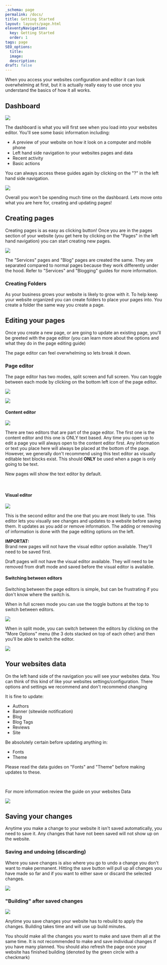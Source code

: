 ```yaml
---
_schema: page
permalink: /docs/
title: Getting Started
layout: layouts/page.html
eleventyNavigation:
  key: Getting Started
  order: 1
tags: page
SEO_options:
  title:
  image:
  description:
draft: false
---
```

When you access your websites configuration and editor it can look overwhelming at first, but it is actually really easy to use once you understand the basics of how it all works.

## Dashboard

![](/assets/images/uploads/image-2.png)

The dashboard is what you will first see when you load into your websites editor. You'll see some basic information including:

* A preview of your website on how it look on a computer and mobile phone
* Left hand side navigation to your websites pages and data
* Recent activity
* Basic actions

You can always access these guides again by clicking on the "?" in the left hand side navigation.

![](/assets/images/uploads/image-5.png)

Overall you won't be spending much time on the dashboard. Lets move onto what you are here for, creating and updating pages!

## Creating pages

Creating pages is as easy as clicking button! Once you are in the pages section of your website (you get here by clicking on the "Pages" in the left hand navigation) you can start creating new pages.

![](/assets/images/uploads/image-4.png)

The "Services" pages and "Blog" pages are created the same. They are separated compared to normal pages because they work differently under the hood. Refer to "Services" and "Blogging" guides for more information.

### Creating Folders

As your business grows your website is likely to grow with it. To help keep your website organized you can create folders to place your pages into. You create a folder the same way you create a page.

## Editing your pages

Once you create a new page, or are going to update an existing page, you'll be greeted with the page editor (you can learn more about the options and what they do in the page editing guide)

The page editor can feel overwhelming so lets break it down.

### Page editor

The page editor has two modes, split screen and full screen. You can toggle between each mode by clicking on the bottom left icon of the page editor.

![](/assets/images/uploads/image-6.png)

![](/assets/images/uploads/image-7.png)

#### Content editor

![](/assets/images/uploads/image-9.png)

There are two editors that are part of the page editor. The first one is the content editor and this one is ONLY text based. Any time you open up to edit a page you will always open to the content editor first. Any information or text you place here will always be placed at the bottom of the page. However, we generally don't recommend using this text editor as visually editable text blocks exist. This should **ONLY** be used when a page is only going to be text.

New pages will show the text editor by default.

&nbsp;

#### Visual editor

![](/assets/images/uploads/image-10.png)

This is the second editor and the one that you are most likely to use. This editor lets you visually see changes and updates to a website before saving them. It updates as you add or remove information. The adding or removing of information is done with the page editing options on the left.

**IMPORTAT:**<br>Brand new pages will not have the visual editor option available. They'll need to be saved first.

Draft pages will not have the visual editor available. They will need to be removed from draft mode and saved before the visual editor is available.

#### Switching between editors

Switching between the page editors is simple, but can be frustrating if you don't know where the switch is.

When in full screen mode you can use the toggle buttons at the top to switch between editors.

![](/assets/images/uploads/image-11.png)

When in split mode, you can switch between the editors by clicking on the "More Options" menu (the 3 dots stacked on top of each other) and then you'll be able to switch the editor.

![](/assets/images/uploads/image-13.png)

## Your websites data

On the left hand side of the navigation you will see your websites data. You can think of this kind of like your websites settings/configuration. There options and settings we recommend and don't recommend changing

It is fine to update:

* Authors
* Banner (sitewide notification)
* Blog
* Blog Tags
* Reviews
* Site

Be absolutely certain before updating anything in:

* Fonts
* Theme

Please read the data guides on "Fonts" and "Theme" before making updates to these.

&nbsp;

For more information review the guide on your websites Data

![](/assets/images/uploads/image-14.png)

## Saving your changes

Anytime you make a change to your website it isn't saved automatically, you need to save it. Any changes that have not been saved will not show up on the website.

### Saving and undoing (discarding)

Where you save changes is also where you go to undo a change you don't want to make permanent. Hitting the save button will pull up all changes you have made so far and if you want to either save or discard the selected changes.

![](/assets/images/uploads/image-15.png)

### "Building" after saved changes

![](/assets/images/uploads/image-17.png)

Anytime you save changes your website has to rebuild to apply the changes. Building takes time and will use up build minutes.

You should make all the changes you want to make and save them all at the same time. It is not recommended to make and save individual changes if you have many planned. You should also refresh the page once your website has finished building (denoted by the green circle with a checkmark)